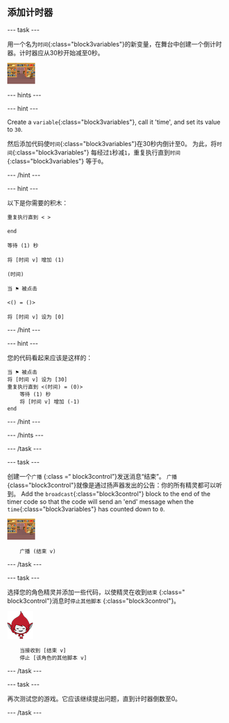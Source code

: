 ## 添加计时器

\--- task \---

用一个名为`时间`{:class="block3variables"}的新变量，在舞台中创建一个倒计时器。计时器应从30秒开始减至0秒。

![舞台精灵](images/stage-sprite.png)

\--- hints \---

\--- hint \---

Create a `variable`{:class="block3variables"}, call it 'time', and set its value to `30`.

然后添加代码使`时间`{:class="block3variables"}在30秒内倒计至0。 为此，将`时间`{:class="block3variables"} 每经过`1`秒减`1`，重复执行直到`时间`{:class="block3variables"} 等于`0`。

\--- /hint \---

\--- hint \---

以下是你需要的积木：

```blocks3
重复执行直到 < >

end

等待 (1) 秒

将 [时间 v] 增加 (1)

(时间)

当 ⚑ 被点击

<() = ()>

将 [时间 v] 设为 [0]
```

\--- /hint \---

\--- hint \---

您的代码看起来应该是这样的：

```blocks3
当 ⚑ 被点击
将 [时间 v] 设为 [30]
重复执行直到 <(时间) = (0)>
    等待 (1) 秒
    将 [时间 v] 增加 (-1)
end
```

\--- /hint \---

\--- /hints \---

\--- /task \---

\--- task \---

创建一个`广播` {:class =“ block3control”}发送消息“结束”。 `广播` {class="block3control"}就像是通过扬声器发出的公告：你的所有精灵都可以听到。 Add the `broadcast`{:class="block3control"} block to the end of the timer code so that the code will send an 'end' message when the `time`{:class="block3variables"} has counted down to `0`.

![舞台精灵](images/stage-sprite.png)

```blocks3
    广播 (结束 v)
```

\--- /task \---

\--- task \---

选择您的角色精灵并添加一些代码，以使精灵在收到`结束` {:class=" block3control"}消息时`停止其他脚本` {:class="block3control"}。

![Giga精灵](images/giga-sprite.png)

```blocks3
    当接收到 [结束 v]
    停止 [该角色的其他脚本 v]
```

\--- /task \---

\--- task \---

再次测试您的游戏。它应该继续提出问题，直到计时器倒数至0。

\--- /task \---